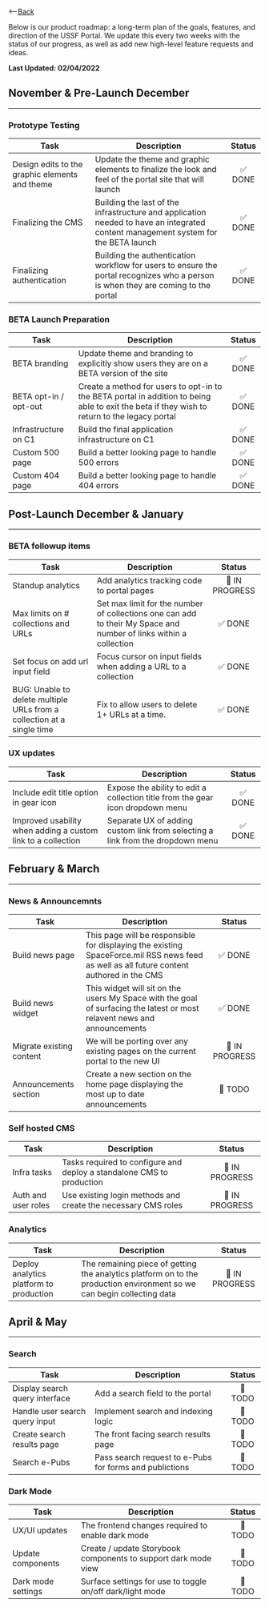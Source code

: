 <--[Back](https://ussf-orbit.github.io/ussf-portal/portal-updates)

Below is our product roadmap: a long-term plan of the goals, features, and direction of the USSF Portal. We update this every two weeks with the status of our progress, as well as add new high-level feature requests and ideas.

**Last Updated: 02/04/2022**

## November & Pre-Launch December

____________________________________________________

### Prototype Testing

| Task  | Description | Status |
| ------ | ------ | :------: |
| Design edits to the graphic elements and theme | Update the theme and graphic elements to finalize the look and feel of the portal site that will launch | :white_check_mark: DONE |
| Finalizing the CMS | Building the last of the infrastructure and application needed to have an integrated content management system for the BETA launch | :white_check_mark: DONE |
| Finalizing authentication | Building the authentication workflow for users to ensure the portal recognizes who a person is when they are coming to the portal | :white_check_mark: DONE |

### BETA Launch Preparation

| Task  | Description | Status |
| ------ | ------ | :------: |
| BETA branding | Update theme and branding to explicitly show users they are on a BETA version of the site | :white_check_mark: DONE |
| BETA opt-in / opt-out | Create a method for users to opt-in to the BETA portal in addition to being able to exit the beta if they wish to return to the legacy portal | :white_check_mark: DONE |
| Infrastructure on C1 | Build the final application infrastructure on C1 | :white_check_mark: DONE |
| Custom 500 page | Build a better looking page to handle 500 errors | :white_check_mark: DONE |
| Custom 404 page | Build a better looking page to handle 404 errors | :white_check_mark: DONE |

## Post-Launch December & January

____________________________________________________

### BETA followup items

| Task  | Description | Status |
| ------ | ------ | :------: |
| Standup analytics | Add analytics tracking code to portal pages | :construction: IN PROGRESS |
| Max limits on # collections and URLs | Set max limit for the number of collections one can add to their My Space and number of links within a collection | :white_check_mark: DONE |
| Set focus on add url input field | Focus cursor on input fields when adding a URL to a collection | :white_check_mark: DONE |
| BUG: Unable to delete multiple URLs from a collection at a single time | Fix to allow users to delete 1+ URLs at a time. | :white_check_mark: DONE |

### UX updates

| Task  | Description | Status |
| ------ | ------ | :------: |
| Include edit title option in gear icon | Expose the ability to edit a collection title from the gear icon dropdown menu | :white_check_mark: DONE |
| Improved usability when adding a custom link to a collection | Separate UX of adding custom link from selecting a link from the dropdown menu | :white_check_mark: DONE |

## February & March

____________________________________________________

### News & Announcemnts

| Task  | Description | Status |
| ------ | ------ | :------: |
| Build news page | This page will be responsible for displaying the existing SpaceForce.mil RSS news feed as well as all future content authored in the CMS | :white_check_mark: DONE |
| Build news widget | This widget will sit on the users My Space with the goal of surfacing the latest or most relavent news and announcements | :white_check_mark: DONE |
| Migrate existing content | We will be porting over any existing pages on the current portal to the new UI | :construction: IN PROGRESS |
| Announcements section | Create a new section on the home page displaying the most up to date announcements | :construction: TODO |

### Self hosted CMS

| Task  | Description | Status |
| ------ | ------ | :------: |
| Infra tasks | Tasks required to configure and deploy a standalone CMS to production | :construction: IN PROGRESS |
| Auth and user roles | Use existing login methods and create the necessary CMS roles | :construction: IN PROGRESS |

### Analytics
| Task  | Description | Status |
| ------ | ------ | :------: |
| Deploy analytics platform to production | The remaining piece of getting the analytics platform on to the production environment so we can begin collecting data | :construction: IN PROGRESS |



## April & May

____________________________________________________

### Search

| Task  | Description | Status |
| ------ | ------ | :------: |
| Display search query interface | Add a search field to the portal | :construction: TODO |
| Handle user search query input | Implement search and indexing logic | :construction: TODO |
| Create search results page | The front facing search results page | :construction: TODO |
| Search e-Pubs | Pass search request to e-Pubs for forms and publictions | :construction: TODO |

### Dark Mode

| Task  | Description | Status |
| ------ | ------ | :------: |
| UX/UI updates | The frontend changes required to enable dark mode | :construction: TODO |
| Update components | Create / update Storybook components to support dark mode view | :construction: TODO |
| Dark mode settings | Surface settings for use to toggle on/off dark/light mode | :construction: TODO |